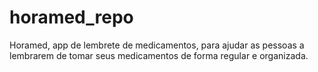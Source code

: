 # horamed_repo
Horamed, app de lembrete de medicamentos, para ajudar as pessoas a lembrarem de tomar seus medicamentos de forma regular e organizada.
